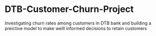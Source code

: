 # DTB-Customer-Churn-Project
Investigating churn rates among customers in DTB bank and building a preictive model to make welll informed decisions to retain customers
